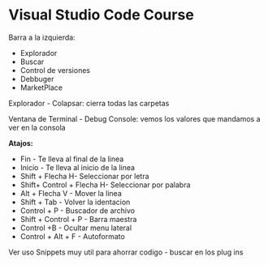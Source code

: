 # Visual Studio Code Course

Barra a la izquierda:

 - Explorador
 - Buscar
 - Control de versiones
 - Debbuger
 - MarketPlace

Explorador - Colapsar: cierra todas las carpetas

Ventana de Terminal - Debug Console: vemos los valores que mandamos a ver en la consola

**Atajos:**

 - Fin - Te lleva al final de la linea
 - Inicio - Te lleva al inicio de la linea
 - Shift + Flecha H- Seleccionar por letra
 - Shift+ Control + Flecha H- Seleccionar por palabra
 - Alt + Flecha V - Mover la linea
 - Shift + Tab - Volver la identacion
 - Control + P - Buscador de archivo
 - Shift + Control + P - Barra maestra
 - Control +B - Ocultar menu lateral
 - Control + Alt + F - Autoformato

Ver uso Snippets muy util para ahorrar codigo - buscar en los plug ins



<!--stackedit_data:
eyJoaXN0b3J5IjpbLTEwMDU3NDA1NjMsMTY2Nzc0Mjc2LDE0OT
c5Njc4MzIsLTIzMjA0ODAzNCwyMTE1NDY1OTY0XX0=
-->